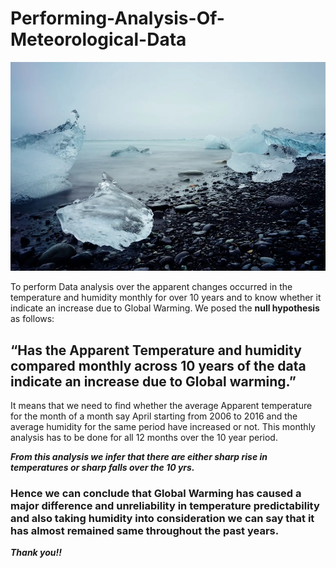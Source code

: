 # Performing-Analysis-Of-Meteorological-Data
![G](background_g.png)

To perform Data analysis over the apparent changes occurred in the temperature and humidity monthly for over 10 years and to know whether it indicate an increase due to Global Warming. We posed the **null hypothesis** as follows:

<h2> “Has the Apparent Temperature and humidity compared monthly across 10 years of the data indicate an increase due to Global warming.” </h2>


It means that we need to find whether the average Apparent temperature for the month of a month say April starting from 2006 to 2016 and the average humidity for the same period have increased or not. This monthly analysis has to be done for all 12 months over the 10 year period.

_**From this analysis we infer that there are either sharp rise in temperatures or sharp falls over the 10 yrs.**_

<h3> Hence we can conclude that Global Warming has caused a major difference and unreliability in temperature predictability and also taking humidity into consideration we can say that it has almost remained same throughout the past years. </h3>

_**Thank you!!**_
